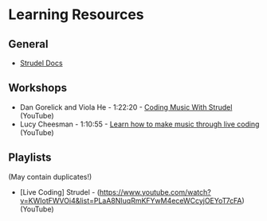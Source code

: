 # Learning Resources
## General

- [Strudel Docs](https://strudel.cc/workshop/getting-started/)

## Workshops

- Dan Gorelick and Viola He - 1:22:20 - [Coding Music With Strudel](https://www.youtube.com/watch?v=oqyAJ4WeKoU) (YouTube)
- Lucy Cheesman - 1:10:55 - [Learn how to make music through live coding](https://www.youtube.com/watch?v=QRJ0xrjLj6A) (YouTube)

## Playlists
(May contain duplicates!)
- [Live Coding] Strudel - (https://www.youtube.com/watch?v=KWIotFWVOi4&list=PLaA8NIuqRmKFYwM4eceWCcyjOEYoT7cFA) (YouTube)
 
